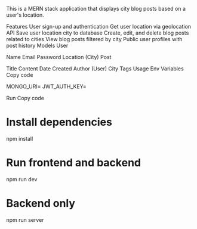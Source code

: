 


This is a MERN stack application that displays city blog posts based on a user's location.

Features
User sign-up and authentication
Get user location via geolocation API
Save user location city to database
Create, edit, and delete blog posts related to cities
View blog posts filtered by city
Public user profiles with post history
Models
User

Name
Email
Password
Location (City)
Post

Title
Content
Date Created
Author (User)
City
Tags
Usage
Env Variables
Copy code

MONGO_URI=<MongoDB connection string>
JWT_AUTH_KEY=<your key>

Run
Copy code

# Install dependencies
npm install

# Run frontend and backend
npm run dev

# Backend only 
npm run server
